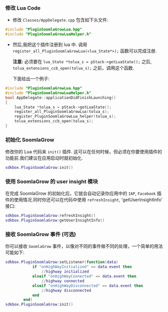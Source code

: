 ### 修改 Lua Code
* 修改 `Classes/AppDelegate.cpp` 包含如下头文件:
```cpp
#include "PluginSoomlaGrowLua.hpp"
#include "PluginSoomlaGrowLuaHelper.h"
```

* 然后,我把这个插件注册到 lua 中. 调用 `register_all_PluginSoomlaGrowLua(<lua_State*>);` 函数可以完成注册.

  __注意:__ 必须要在 `lua_State *tolua_s = pStack->getLuaState();` 之后, `tolua_extensions_ccb_open(tolua_s);` 之前，调用这个函数.

	下面给出一个例子:
```cpp
#include "PluginSoomlaGrowLua.hpp"
#include "PluginSoomlaGrowLuaHelper.h"
bool AppDelegate::applicationDidFinishLaunching()
{
	lua_State *tolua_s = pStack->getLuaState();
	register_all_PluginSoomlaGrowLua(tolua_s);
	register_PluginSoomlaGrowLua_helper(tolua_s);
	tolua_extensions_ccb_open(tolua_s);
}
```

### 初始化 SoomlaGrow
修改你的 Lua 代码来 `init()` 插件. 这可以在任何时候，但必须在你要使用插件的功能前.我们建议在应用启动时就初始化.
```lua
sdkbox.PluginSoomlaGrow:init()
```

### 使用 SoomlaGrow 的 user insight 模块
在完成 SoomlaGrow 的初始化后，它就会自动记录你应用中的 `IAP`, `Facebook` 插件的使用情况.同时你还可以在代码中使用 `refreshInsight`, 'getUserInsightInfo' 接口:
```lua
sdkbox.PluginSoomlaGrow:refreshInsight()
sdkbox.PluginSoomlaGrow:getUserInsightInfo()
```

### 接收 SoomlaGrow 事件 (可选)
你可以接收 `SoomlaGrow` 事件，以像对不同的事件做不同的处理，一个简单的用法可能如下:
```lua
sdkbox.PluginSoomlaGrow:setListener(function(data)
			if "onHighWayInitialized" == data.event then
				//highway initialized
		    elseif "onHighWayConnected" == data.event then
		    	//highway connected
		    elseif "onHighWayDisconnected" == data.event then
		    	//highway disconnected
		    end
        end)
sdkbox.PluginSoomlaGrow:init()
```

